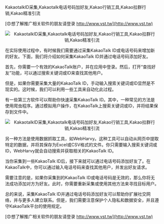 KakaotalkID采集,Kakaotalk电话号码加好友,Kakao行销工具,Kakao拉群行销,Kakao精准引流

[😍想了解推广相关软件的朋友请登录 http://www.vst.tw](http://www.vst.tw)

 <center><img src="https://vst.tw/MP4/tuiguang/png/8.png" alt="KakaotalkID采集,Kakaotalk电话号码加好友,Kakao行销工具,Kakao拉群行销,Kakao精准引流"></center>

在实际使用过程中，有时候我们需要通过采集KakaoTalk ID或电话号码来增加新的好友。下面，我们将介绍如何采集KakaoTalk ID并通过电话号码添加好友。

首先，你需要一个有效的KakaoTalk账户，并在应用中登录。然后，打开“查找好友”功能，可以通过搜索关键词或ID来查找其他用户。

但是，如果你需要采集大量的KakaoTalk ID，手动输入搜索关键词或ID显然是不现实的。这时候，我们可以利用一些工具来自动化此过程。

有一些第三方软件可以帮助你快速采集KakaoTalk ID。其中，一种常见的方法是使用爬虫程序。通过模拟用户操作，在KakaoTalk上搜索关键词或ID，并将结果保存到文件中。

 <center><img src="https://vst.tw/MP4/tuiguang/png/1.png" alt="KakaotalkID采集,Kakaotalk电话号码加好友,Kakao行销工具,Kakao拉群行销,Kakao精准引流"></center>

另一种方法是使用数据抓取工具，如WebHarvy。这种工具可以自动从网页中提取特定的数据，并将其保存为Excel或CSV格式的文件。你只需要输入搜索关键词或ID，WebHarvy就会自动搜索并获取相关的KakaoTalk ID。

当你采集到一些KakaoTalk ID后，接下来就可以通过电话号码添加好友了。在KakaoTalk中，你可以通过输入电话号码来查找其他用户，并发出好友请求。

需要注意的是，如果你采集到的KakaoTalk ID或电话号码是无效的，那么你将无法成功添加对方为好友。此时，你需要重新采集或使用其他方法来寻找目标用户。

总的来说，采集KakaoTalk ID并通过电话号码添加好友可以帮助你扩展社交网络，并与更多人建立联系。但是，我们需要注意保护个人隐私和数据安全，并且遵守KakaoTalk平台的使用规定。

[😍想了解推广相关软件的朋友请登录 http://www.vst.tw](http://www.vst.tw)



